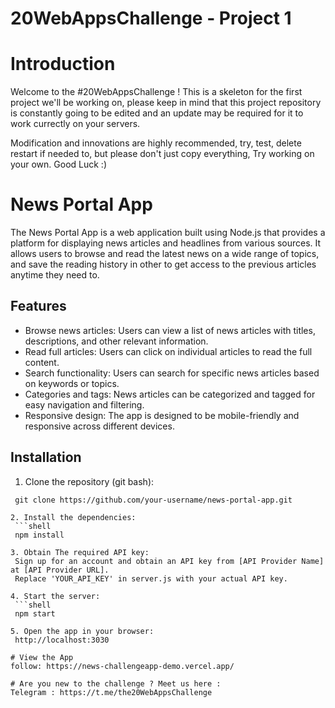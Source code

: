 # 20WebAppsChallenge - Project 1

# Introduction
Welcome to the #20WebAppsChallenge ! 
This is a skeleton for the first project we'll be working on, please keep in mind that this project repository is constantly going to be edited and an update may be required for it to work currectly on your servers.

Modification and innovations are highly recommended, try, test, delete restart if needed to, but please don't just copy everything, Try working on your own.
Good Luck :)

# News Portal App
The News Portal App is a web application built using Node.js that provides a platform for displaying news articles and headlines from various sources. It allows users to browse and read the latest news on a wide range of topics, and save the reading history in other to get access to the previous articles anytime they need to.

## Features
- Browse news articles: Users can view a list of news articles with titles, descriptions, and other relevant information.
- Read full articles: Users can click on individual articles to read the full content.
- Search functionality: Users can search for specific news articles based on keywords or topics.
- Categories and tags: News articles can be categorized and tagged for easy navigation and filtering.
- Responsive design: The app is designed to be mobile-friendly and responsive across different devices.

## Installation
1. Clone the repository (git bash):
  ```shell
   git clone https://github.com/your-username/news-portal-app.git
   
2. Install the dependencies:
   ```shell
   npm install 

3. Obtain The required API key:
   Sign up for an account and obtain an API key from [API Provider Name] at [API Provider URL].
   Replace 'YOUR_API_KEY' in server.js with your actual API key.

4. Start the server:
   ```shell
   npm start
   
5. Open the app in your browser:
   http://localhost:3030

# View the App
follow: https://news-challengeapp-demo.vercel.app/

# Are you new to the challenge ? Meet us here :
  Telegram : https://t.me/the20WebAppsChallenge
